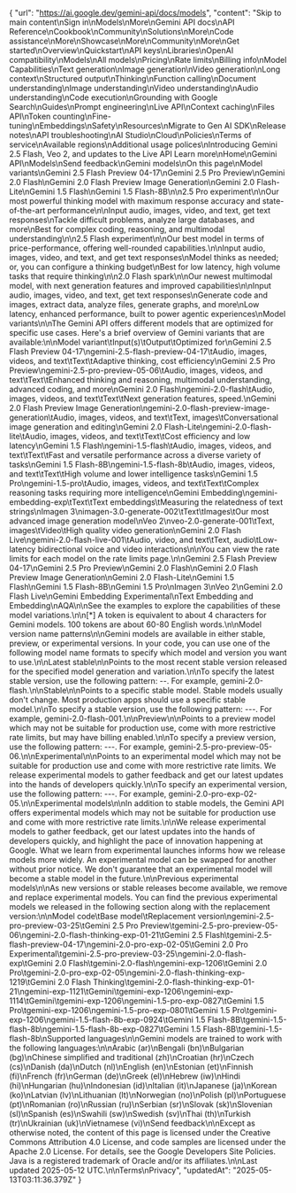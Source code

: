 {
  "url": "https://ai.google.dev/gemini-api/docs/models",
  "content": "Skip to main content\nSign in\nModels\nMore\nGemini API docs\nAPI Reference\nCookbook\nCommunity\nSolutions\nMore\nCode assistance\nMore\nShowcase\nMore\nCommunity\nMore\nGet started\nOverview\nQuickstart\nAPI keys\nLibraries\nOpenAI compatibility\nModels\nAll models\nPricing\nRate limits\nBilling info\nModel Capabilities\nText generation\nImage generation\nVideo generation\nLong context\nStructured output\nThinking\nFunction calling\nDocument understanding\nImage understanding\nVideo understanding\nAudio understanding\nCode execution\nGrounding with Google Search\nGuides\nPrompt engineering\nLive API\nContext caching\nFiles API\nToken counting\nFine-tuning\nEmbeddings\nSafety\nResources\nMigrate to Gen AI SDK\nRelease notes\nAPI troubleshooting\nAI Studio\nCloud\nPolicies\nTerms of service\nAvailable regions\nAdditional usage polices\nIntroducing Gemini 2.5 Flash, Veo 2, and updates to the Live API Learn more\nHome\nGemini API\nModels\nSend feedback\nGemini models\nOn this page\nModel variants\nGemini 2.5 Flash Preview 04-17\nGemini 2.5 Pro Preview\nGemini 2.0 Flash\nGemini 2.0 Flash Preview Image Generation\nGemini 2.0 Flash-Lite\nGemini 1.5 Flash\nGemini 1.5 Flash-8B\n\n2.5 Pro experiment\n\nOur most powerful thinking model with maximum response accuracy and state-of-the-art performance\n\nInput audio, images, video, and text, get text responses\nTackle difficult problems, analyze large databases, and more\nBest for complex coding, reasoning, and multimodal understanding\n\n2.5 Flash experiment\n\nOur best model in terms of price-performance, offering well-rounded capabilities.\n\nInput audio, images, video, and text, and get text responses\nModel thinks as needed; or, you can configure a thinking budget\nBest for low latency, high volume tasks that require thinking\n\n2.0 Flash spark\n\nOur newest multimodal model, with next generation features and improved capabilities\n\nInput audio, images, video, and text, get text responses\nGenerate code and images, extract data, analyze files, generate graphs, and more\nLow latency, enhanced performance, built to power agentic experiences\nModel variants\n\nThe Gemini API offers different models that are optimized for specific use cases. Here's a brief overview of Gemini variants that are available:\n\nModel variant\tInput(s)\tOutput\tOptimized for\nGemini 2.5 Flash Preview 04-17\ngemini-2.5-flash-preview-04-17\tAudio, images, videos, and text\tText\tAdaptive thinking, cost efficiency\nGemini 2.5 Pro Preview\ngemini-2.5-pro-preview-05-06\tAudio, images, videos, and text\tText\tEnhanced thinking and reasoning, multimodal understanding, advanced coding, and more\nGemini 2.0 Flash\ngemini-2.0-flash\tAudio, images, videos, and text\tText\tNext generation features, speed.\nGemini 2.0 Flash Preview Image Generation\ngemini-2.0-flash-preview-image-generation\tAudio, images, videos, and text\tText, images\tConversational image generation and editing\nGemini 2.0 Flash-Lite\ngemini-2.0-flash-lite\tAudio, images, videos, and text\tText\tCost efficiency and low latency\nGemini 1.5 Flash\ngemini-1.5-flash\tAudio, images, videos, and text\tText\tFast and versatile performance across a diverse variety of tasks\nGemini 1.5 Flash-8B\ngemini-1.5-flash-8b\tAudio, images, videos, and text\tText\tHigh volume and lower intelligence tasks\nGemini 1.5 Pro\ngemini-1.5-pro\tAudio, images, videos, and text\tText\tComplex reasoning tasks requiring more intelligence\nGemini Embedding\ngemini-embedding-exp\tText\tText embeddings\tMeasuring the relatedness of text strings\nImagen 3\nimagen-3.0-generate-002\tText\tImages\tOur most advanced image generation model\nVeo 2\nveo-2.0-generate-001\tText, images\tVideo\tHigh quality video generation\nGemini 2.0 Flash Live\ngemini-2.0-flash-live-001\tAudio, video, and text\tText, audio\tLow-latency bidirectional voice and video interactions\n\nYou can view the rate limits for each model on the rate limits page.\n\nGemini 2.5 Flash Preview 04-17\nGemini 2.5 Pro Preview\nGemini 2.0 Flash\nGemini 2.0 Flash Preview Image Generation\nGemini 2.0 Flash-Lite\nGemini 1.5 Flash\nGemini 1.5 Flash-8B\nGemini 1.5 Pro\nImagen 3\nVeo 2\nGemini 2.0 Flash Live\nGemini Embedding Experimental\nText Embedding and Embedding\nAQA\n\nSee the examples to explore the capabilities of these model variations.\n\n[*] A token is equivalent to about 4 characters for Gemini models. 100 tokens are about 60-80 English words.\n\nModel version name patterns\n\nGemini models are available in either stable, preview, or experimental versions. In your code, you can use one of the following model name formats to specify which model and version you want to use.\n\nLatest stable\n\nPoints to the most recent stable version released for the specified model generation and variation.\n\nTo specify the latest stable version, use the following pattern: <model>-<generation>-<variation>. For example, gemini-2.0-flash.\n\nStable\n\nPoints to a specific stable model. Stable models usually don't change. Most production apps should use a specific stable model.\n\nTo specify a stable version, use the following pattern: <model>-<generation>-<variation>-<version>. For example, gemini-2.0-flash-001.\n\nPreview\n\nPoints to a preview model which may not be suitable for production use, come with more restrictive rate limits, but may have billing enabled.\n\nTo specify a preview version, use the following pattern: <model>-<generation>-<variation>-<version>. For example, gemini-2.5-pro-preview-05-06.\n\nExperimental\n\nPoints to an experimental model which may not be suitable for production use and come with more restrictive rate limits. We release experimental models to gather feedback and get our latest updates into the hands of developers quickly.\n\nTo specify an experimental version, use the following pattern: <model>-<generation>-<variation>-<version>. For example, gemini-2.0-pro-exp-02-05.\n\nExperimental models\n\nIn addition to stable models, the Gemini API offers experimental models which may not be suitable for production use and come with more restrictive rate limits.\n\nWe release experimental models to gather feedback, get our latest updates into the hands of developers quickly, and highlight the pace of innovation happening at Google. What we learn from experimental launches informs how we release models more widely. An experimental model can be swapped for another without prior notice. We don't guarantee that an experimental model will become a stable model in the future.\n\nPrevious experimental models\n\nAs new versions or stable releases become available, we remove and replace experimental models. You can find the previous experimental models we released in the following section along with the replacement version:\n\nModel code\tBase model\tReplacement version\ngemini-2.5-pro-preview-03-25\tGemini 2.5 Pro Preview\tgemini-2.5-pro-preview-05-06\ngemini-2.0-flash-thinking-exp-01-21\tGemini 2.5 Flash\tgemini-2.5-flash-preview-04-17\ngemini-2.0-pro-exp-02-05\tGemini 2.0 Pro Experimental\tgemini-2.5-pro-preview-03-25\ngemini-2.0-flash-exp\tGemini 2.0 Flash\tgemini-2.0-flash\ngemini-exp-1206\tGemini 2.0 Pro\tgemini-2.0-pro-exp-02-05\ngemini-2.0-flash-thinking-exp-1219\tGemini 2.0 Flash Thinking\tgemini-2.0-flash-thinking-exp-01-21\ngemini-exp-1121\tGemini\tgemini-exp-1206\ngemini-exp-1114\tGemini\tgemini-exp-1206\ngemini-1.5-pro-exp-0827\tGemini 1.5 Pro\tgemini-exp-1206\ngemini-1.5-pro-exp-0801\tGemini 1.5 Pro\tgemini-exp-1206\ngemini-1.5-flash-8b-exp-0924\tGemini 1.5 Flash-8B\tgemini-1.5-flash-8b\ngemini-1.5-flash-8b-exp-0827\tGemini 1.5 Flash-8B\tgemini-1.5-flash-8b\nSupported languages\n\nGemini models are trained to work with the following languages:\n\nArabic (ar)\nBengali (bn)\nBulgarian (bg)\nChinese simplified and traditional (zh)\nCroatian (hr)\nCzech (cs)\nDanish (da)\nDutch (nl)\nEnglish (en)\nEstonian (et)\nFinnish (fi)\nFrench (fr)\nGerman (de)\nGreek (el)\nHebrew (iw)\nHindi (hi)\nHungarian (hu)\nIndonesian (id)\nItalian (it)\nJapanese (ja)\nKorean (ko)\nLatvian (lv)\nLithuanian (lt)\nNorwegian (no)\nPolish (pl)\nPortuguese (pt)\nRomanian (ro)\nRussian (ru)\nSerbian (sr)\nSlovak (sk)\nSlovenian (sl)\nSpanish (es)\nSwahili (sw)\nSwedish (sv)\nThai (th)\nTurkish (tr)\nUkrainian (uk)\nVietnamese (vi)\nSend feedback\n\nExcept as otherwise noted, the content of this page is licensed under the Creative Commons Attribution 4.0 License, and code samples are licensed under the Apache 2.0 License. For details, see the Google Developers Site Policies. Java is a registered trademark of Oracle and/or its affiliates.\n\nLast updated 2025-05-12 UTC.\n\nTerms\nPrivacy",
  "updatedAt": "2025-05-13T03:11:36.379Z"
}